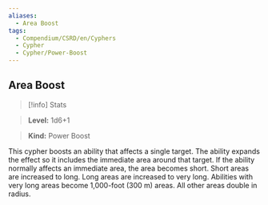 ```yaml
---
aliases:
  - Area Boost
tags:
  - Compendium/CSRD/en/Cyphers
  - Cypher
  - Cypher/Power-Boost
---
```

  
    
## Area Boost    
>[!info] Stats    
> **Level:** 1d6+1    
> **Kind:** Power Boost  
    
This cypher boosts an ability that affects a single target. The ability expands the effect so it includes the immediate area around that target. If the ability normally affects an immediate area, the area becomes short. Short areas are increased to long. Long areas are increased to very long. Abilities with very long areas become 1,000-foot (300 m) areas. All other areas double in radius.